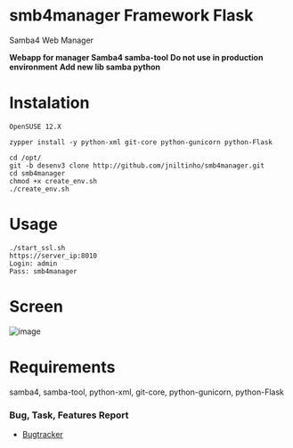 
smb4manager Framework Flask
===========

Samba4 Web Manager

**Webapp for manager Samba4 samba-tool**
**Do not use in production environment**
**Add new lib samba python**

Instalation
====
    OpenSUSE 12.X

    zypper install -y python-xml git-core python-gunicorn python-Flask

    cd /opt/
    git -b desenv3 clone http://github.com/jniltinho/smb4manager.git
    cd smb4manager
    chmod +x create_env.sh
    ./create_env.sh


Usage
====
    ./start_ssl.sh
    https://server_ip:8010
    Login: admin
    Pass: smb4manager


Screen
====

![image](https://raw.github.com/jniltinho/smb4manager/master/screens/smb4manager.png)


Requirements
====
samba4, samba-tool, python-xml, git-core, python-gunicorn, python-Flask


### Bug, Task, Features Report

* [Bugtracker](http://linuxpro.com.br/bugtracker/)
